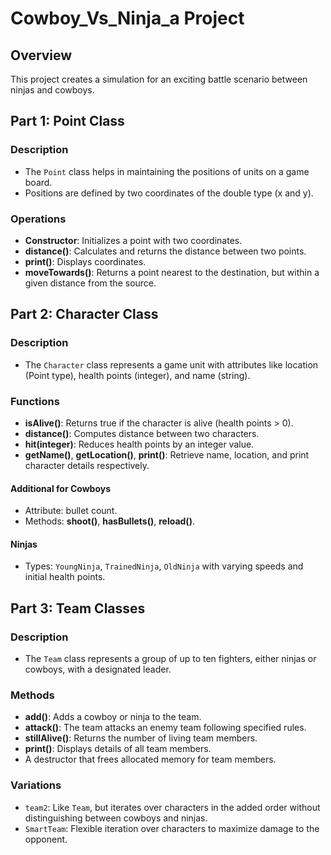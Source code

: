 # Cowboy_Vs_Ninja_a Project

## Overview
This project creates a simulation for an exciting battle scenario between ninjas and cowboys.

## Part 1: Point Class
### Description
- The `Point` class helps in maintaining the positions of units on a game board.
- Positions are defined by two coordinates of the double type (x and y).

### Operations
- **Constructor**: Initializes a point with two coordinates.
- **distance()**: Calculates and returns the distance between two points.
- **print()**: Displays coordinates.
- **moveTowards()**: Returns a point nearest to the destination, but within a given distance from the source.

## Part 2: Character Class
### Description
- The `Character` class represents a game unit with attributes like location (Point type), health points (integer), and name (string).

### Functions
- **isAlive()**: Returns true if the character is alive (health points > 0).
- **distance()**: Computes distance between two characters.
- **hit(integer)**: Reduces health points by an integer value.
- **getName()**, **getLocation()**, **print()**: Retrieve name, location, and print character details respectively.

#### Additional for Cowboys
- Attribute: bullet count.
- Methods: **shoot()**, **hasBullets()**, **reload()**.

#### Ninjas
- Types: `YoungNinja`, `TrainedNinja`, `OldNinja` with varying speeds and initial health points.

## Part 3: Team Classes
### Description
- The `Team` class represents a group of up to ten fighters, either ninjas or cowboys, with a designated leader.

### Methods
- **add()**: Adds a cowboy or ninja to the team.
- **attack()**: The team attacks an enemy team following specified rules.
- **stillAlive()**: Returns the number of living team members.
- **print()**: Displays details of all team members.
- A destructor that frees allocated memory for team members.

### Variations
- `team2`: Like `Team`, but iterates over characters in the added order without distinguishing between cowboys and ninjas.
- `SmartTeam`: Flexible iteration over characters to maximize damage to the opponent.


